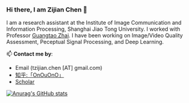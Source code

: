 ### Hi there, I am Zijian Chen 👋

I am a research assistant at the Institute of Image Communication and Information Processing, Shanghai Jiao Tong University. I worked with Professor [Guangtao Zhai](https://ee.sjtu.edu.cn/FacultyDetail.aspx?id=24&infoid=66&flag=66). I have been working on Image/Video Quality Assessment, Peceptual Signal Processing, and Deep Learning.

📫 **Contact me by**:
- Email (tzijian.chen [AT] gmail.com)
- [知乎:「OnOuOnO」](https://www.zhihu.com/people/amorzhu-ling-feng)
- [Scholar](https://scholar.google.com.hk/citations?hl=zh-CN&user=NSR4UkMAAAAJ)

[![Anurag's GitHub stats](https://readme-stats-snowy.vercel.app/api?username=zijianchen98&count_private=true&show_icons=true&theme=transparent)](https://github.com/anuraghazra/github-readme-stats)



<!--
**zjchen/zjchen** is a ✨ _special_ ✨ repository because its `README.md` (this file) appears on your GitHub profile.

Here are some ideas to get you started:

- 🔭 I’m currently working on ...
- 🌱 I’m currently learning ...
- 👯 I’m looking to collaborate on ...
- 🤔 I’m looking for help with ...
- 💬 Ask me about ...
- 📫 How to reach me: ...
- 😄 Pronouns: ...
- ⚡ Fun fact: ...
-->
